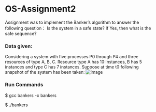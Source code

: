 # OS-Assignment2
Assignment was to implement the Banker’s algorithm to answer the following question： Is the system in a safe state? If Yes, then what is the safe sequence?

### Data given:
Considering a system with five processes P0 through P4 and three resources of type A, B, C. Resource type A has 10 instances, B has 5 instances and type C has 7 instances. Suppose at time t0 following snapshot of the system has been taken:
![image](https://github.com/user-attachments/assets/d733eaba-789e-4262-818c-cd86625cb012)

### Run Commands
$ gcc bankers -o bankers

$ ./bankers
